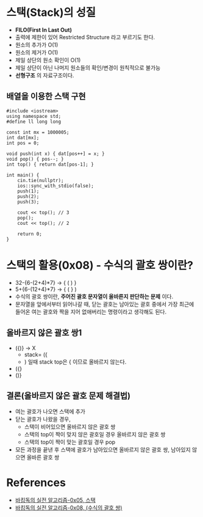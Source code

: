 # 스택(Stack)의 성질
* __FILO(First In Last Out)__
* 출력에 제한이 있어 Restricted Structure 라고 부르기도 한다.
* 원소의 추가가 O(1)
* 원소의 제거가 O(1)
* 제일 상단의 원소 확인이 O(1)
* 제일 상단이 아닌 나머지 원소들의 확인/변경이 원칙적으로 불가능
* __선형구조__ 의 자료구조이다.


## 배열을 이용한 스택 구현

```
#include <iostream>
using namespace std;
#define ll long long

const int mx = 1000005;
int dat[mx];
int pos = 0;

void push(int x) { dat[pos++] = x; }
void pop() { pos--; }
int top() { return dat[pos-1]; }

int main() {
    cin.tie(nullptr);
    ios::sync_with_stdio(false);
    push(1);
    push(2);
    push(3);

    cout << top(); // 3
    pop();
    cout << top(); // 2
    
    return 0;
}
```

# 스택의 활용(0x08) - 수식의 괄호 쌍이란?

* 32-{6-(2+4)*7} -> { ( ) }
* 5+{6-(12+4}*7} -> { ( } )
* 수식의 괄호 쌍이란, __주어진 괄호 문자열이 올바른지 판단하는 문제__ 이다.
* 문자열을 앞에서부터 읽어나갈 때, 닫는 괄호는 남아있는 괄호 중에서 가장 최근에 들어온 여는 괄호와 짝을 지어 없애버리는 명령이라고 생각해도 된다.

## 올바르지 않은 괄호 쌍1
* ({)} -> X
  + stack= ({
  + ) 일때 stack top은 { 이므로 올바르지 않는다.
* ({}
* ()}

## 결론(올바르지 않은 괄호 문제 해결법)
* 여는 괄호가 나오면 스택에 추가
* 닫는 괄호가 나왔을 경우,
  + 스택이 비어있으면 올바르지 않은 괄호 쌍
  + 스택의 top이 짝이 맞지 않은 괄호일 경우 올바르지 않은 괄호 쌍
  + 스택의 top이 짝이 맞는 괄호일 경우 pop
* 모든 과정을 끝낸 후 스택에 괄호가 남아있으면 올바르지 않은 괄호 쌍, 남아있지 않으면 올바른 괄호 쌍


# References
* [바킹독의 실전 알고리즘-0x05, 스택](https://www.youtube.com/watch?v=0DsyCXIN7Wg)
* [바킹독의 실전 알고리즘-0x08, (수식의 괄호 쌍)](https://www.youtube.com/watch?v=cdjjk-ryPKc)